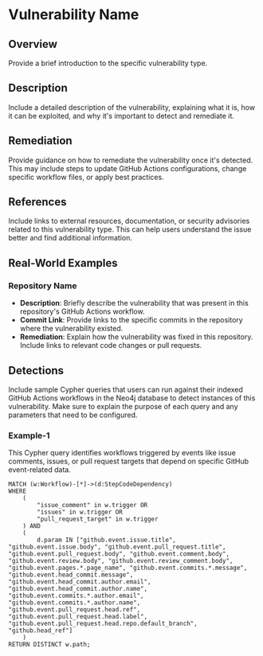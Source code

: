 # Vulnerability Name

## Overview
Provide a brief introduction to the specific vulnerability type.

## Description
Include a detailed description of the vulnerability, explaining what it is, how it can be exploited, and why it's important to detect and remediate it.

## Remediation
Provide guidance on how to remediate the vulnerability once it's detected. This may include steps to update GitHub Actions configurations, change specific workflow files, or apply best practices.

## References
Include links to external resources, documentation, or security advisories related to this vulnerability type. This can help users understand the issue better and find additional information.

## Real-World Examples

### Repository Name

* **Description**: Briefly describe the vulnerability that was present in this repository's GitHub Actions workflow.
* **Commit Link**: Provide links to the specific commits in the repository where the vulnerability existed.
* **Remediation**: Explain how the vulnerability was fixed in this repository. Include links to relevant code changes or pull requests.


## Detections
Include sample Cypher queries that users can run against their indexed GitHub Actions workflows in the Neo4j database to detect instances of this vulnerability. Make sure to explain the purpose of each query and any parameters that need to be configured.

### Example-1
This Cypher query identifies workflows triggered by events like issue comments, issues, or pull request targets that depend on specific GitHub event-related data.
``` cypher
MATCH (w:Workflow)-[*]->(d:StepCodeDependency)
WHERE
    (
        "issue_comment" in w.trigger OR
        "issues" in w.trigger OR
        "pull_request_target" in w.trigger
    ) AND
    (
        d.param IN ["github.event.issue.title", "github.event.issue.body", "github.event.pull_request.title", "github.event.pull_request.body", "github.event.comment.body", "github.event.review.body", "github.event.review_comment.body", "github.event.pages.*.page_name", "github.event.commits.*.message", "github.event.head_commit.message", "github.event.head_commit.author.email", "github.event.head_commit.author.name", "github.event.commits.*.author.email", "github.event.commits.*.author.name", "github.event.pull_request.head.ref", "github.event.pull_request.head.label", "github.event.pull_request.head.repo.default_branch", "github.head_ref"]
    )
RETURN DISTINCT w.path;
```